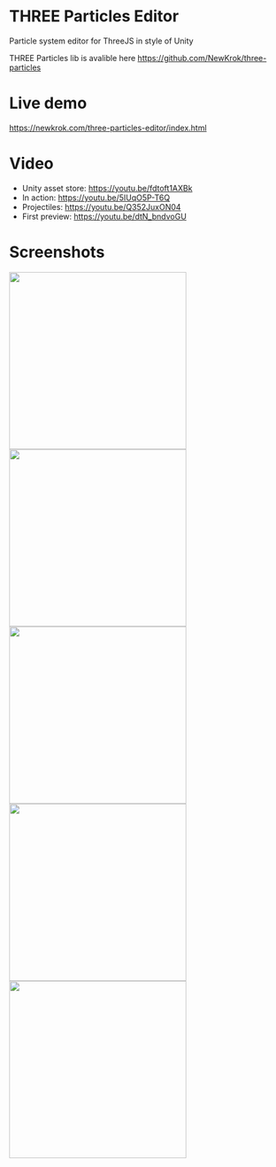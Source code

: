 # THREE Particles Editor

Particle system editor for ThreeJS in style of Unity

THREE Particles lib is avalible here https://github.com/NewKrok/three-particles

# Live demo

https://newkrok.com/three-particles-editor/index.html

# Video
- Unity asset store: https://youtu.be/fdtoft1AXBk
- In action: https://youtu.be/5IUqO5P-T6Q
- Projectiles: https://youtu.be/Q352JuxON04
- First preview: https://youtu.be/dtN_bndvoGU

# Screenshots

<img src="https://user-images.githubusercontent.com/13141660/152899412-0baf3391-6142-4ead-a43c-7b24514a35a8.png" width="320px"></img>
<img src="https://user-images.githubusercontent.com/13141660/150704162-8ce82a25-5d9e-4ccb-a798-2e07c13ea638.png" width="320px"></img>
<img src="https://user-images.githubusercontent.com/13141660/150704176-36f12c41-097b-4629-b9de-ec29f7730506.png" width="320px"></img>
<img src="https://user-images.githubusercontent.com/13141660/150704196-1d262cc4-e1d2-45a9-ab7f-f197a2d96f22.png" width="320px"></img>
<img src="https://user-images.githubusercontent.com/13141660/150704227-71a359d3-82f3-4aaf-a21c-2cf7750d6144.png" width="320px"></img>
